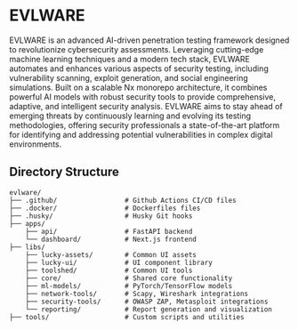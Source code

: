 # EVLWARE

EVLWARE is an advanced AI-driven penetration testing framework designed to revolutionize cybersecurity assessments. Leveraging cutting-edge machine learning techniques and a modern tech stack, EVLWARE automates and enhances various aspects of security testing, including vulnerability scanning, exploit generation, and social engineering simulations. Built on a scalable Nx monorepo architecture, it combines powerful AI models with robust security tools to provide comprehensive, adaptive, and intelligent security analysis. EVLWARE aims to stay ahead of emerging threats by continuously learning and evolving its testing methodologies, offering security professionals a state-of-the-art platform for identifying and addressing potential vulnerabilities in complex digital environments.

## Directory Structure

```
evlware/
├── .github/                 # Github Actions CI/CD files
├── .docker/                 # Dockerfiles files
├── .husky/                  # Husky Git hooks
├── apps/
    ├── api/                 # FastAPI backend
    └── dashboard/           # Next.js frontend
├── libs/
    ├── lucky-assets/        # Common UI assets
    ├── lucky-ui/            # UI component library
    ├── toolshed/            # Common UI tools
    ├── core/                # Shared core functionality
    ├── ml-models/           # PyTorch/TensorFlow models
    ├── network-tools/       # Scapy, Wireshark integrations
    ├── security-tools/      # OWASP ZAP, Metasploit integrations
    └── reporting/           # Report generation and visualization
├── tools/                   # Custom scripts and utilities

```

